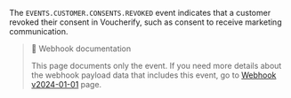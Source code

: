 The `EVENTS.CUSTOMER.CONSENTS.REVOKED` event indicates that a customer revoked their consent in Voucherify, such as consent to receive marketing communication.

> 📘 Webhook documentation
>
> This page documents only the event. If you need more details about the webhook payload data that includes this event, go to [Webhook v2024-01-01](ref:introduction-to-webhooks "Introduction to webhooks v2024-01-01") page.